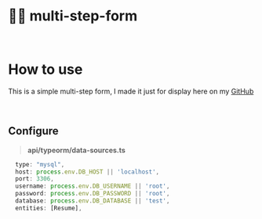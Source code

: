 # 👨‍💻 **multi-step-form**

<br>

# How to use

This is a simple multi-step form, I made it just for display here on my [GitHub](https://github.com/NodeWillDev/NodeWillDev)

  <br>

## Configure

> **api/typeorm/data-sources.ts**

```javascript
  type: "mysql",
  host: process.env.DB_HOST || 'localhost',
  port: 3306,
  username: process.env.DB_USERNAME || 'root',
  password: process.env.DB_PASSWORD || 'root',
  database: process.env.DB_DATABASE || 'test',
  entities: [Resume],
```
